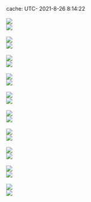 cache: UTC- 2021-8-26 8:14:22<br/><br/>![](./default/langCompos.svg)<br/>![](./default/tagsstat.svg)<br/><br/>![](./solarized/langCompos.svg)<br/>![](./solarized/tagsstat.svg)<br/><br/>![](./solarized_dark/langCompos.svg)<br/>![](./solarized_dark/tagsstat.svg)<br/><br/>![](./vue/langCompos.svg)<br/>![](./vue/tagsstat.svg)<br/><br/>![](./dracula/langCompos.svg)<br/>![](./dracula/tagsstat.svg)<br/><br/>![](./monokai/langCompos.svg)<br/>![](./monokai/tagsstat.svg)<br/><br/>![](./nord_bright/langCompos.svg)<br/>![](./nord_bright/tagsstat.svg)<br/><br/>![](./nord_dark/langCompos.svg)<br/>![](./nord_dark/tagsstat.svg)<br/><br/>![](./github/langCompos.svg)<br/>![](./github/tagsstat.svg)<br/><br/>![](./github_dark/langCompos.svg)<br/>![](./github_dark/tagsstat.svg)<br/><br/>